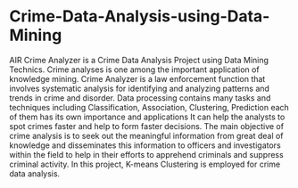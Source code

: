 # Crime-Data-Analysis-using-Data-Mining
AIR Crime Analyzer is a Crime Data Analysis Project using Data Mining Technics. Crime analyses is one among the important application of knowledge mining. Crime Analyzer is a law enforcement function that involves systematic analysis for identifying and analyzing patterns and trends in crime and disorder.  Data processing contains many tasks and techniques including Classification, Association, Clustering, Prediction each of them has its own importance and applications It can help the analysts to spot crimes faster and help to form faster decisions. The main objective of crime analysis is to seek out the meaningful information from great deal of knowledge and disseminates this information to officers and investigators within the field to help in their efforts to apprehend criminals and suppress criminal activity. In this project, K-means Clustering is employed for crime data analysis.
